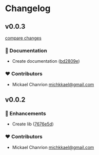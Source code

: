 # Changelog


## v0.0.3

[compare changes](https://github.com/mickaelchanrion/data-scroll/compare/v0.0.2...v0.0.3)

### 📖 Documentation

- Create documentation ([bd2809e](https://github.com/mickaelchanrion/data-scroll/commit/bd2809e))

### ❤️ Contributors

- Mickael Chanrion <michkkael@gmail.com>

## v0.0.2


### 🚀 Enhancements

- Create lib ([7676e5d](https://github.com/mickaelchanrion/data-scroll/commit/7676e5d))

### ❤️ Contributors

- Mickael Chanrion <michkkael@gmail.com>

